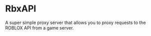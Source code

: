 # RbxAPI
A super simple proxy server that allows you to proxy requests to the ROBLOX API from a game server.
